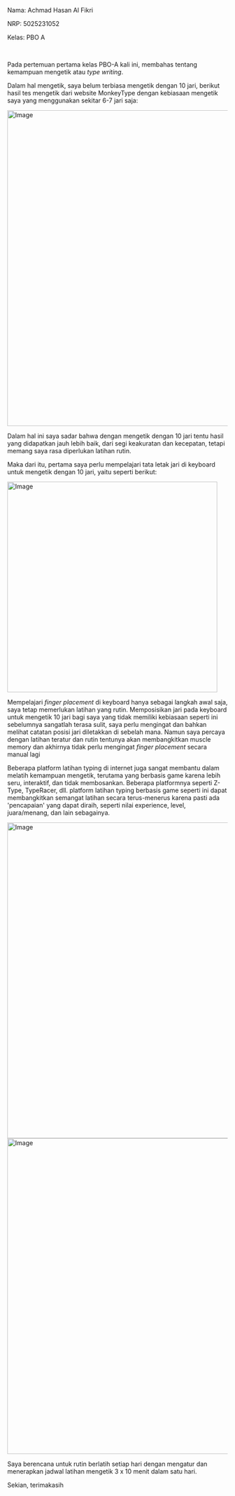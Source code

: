 Nama: Achmad Hasan Al Fikri

NRP: 5025231052

Kelas: PBO A

<br>

Pada pertemuan pertama kelas PBO-A kali ini, membahas tentang kemampuan mengetik atau *type writing*.

Dalam hal mengetik, saya belum terbiasa mengetik dengan 10 jari, berikut hasil tes mengetik dari website MonkeyType dengan kebiasaan mengetik saya yang menggunakan sekitar 6-7 jari saja:

<img width="720" alt="Image" src="https://github.com/user-attachments/assets/ff64912a-d70e-49c0-bfd0-b494ff56a143" />

Dalam hal ini saya sadar bahwa dengan mengetik dengan 10 jari tentu hasil yang didapatkan jauh lebih baik, dari segi keakuratan dan kecepatan, tetapi memang saya rasa diperlukan latihan rutin.

Maka dari itu, pertama saya perlu mempelajari tata letak jari di keyboard untuk mengetik dengan 10 jari, yaitu seperti berikut:

<img width="480" alt="Image" src="https://github.com/user-attachments/assets/c725b123-6660-462d-aecf-4405018d3c01" />

Mempelajari *finger placement* di keyboard hanya sebagai langkah awal saja, saya tetap memerlukan latihan yang rutin. Memposisikan jari pada keyboard untuk mengetik 10 jari bagi saya yang tidak memiliki kebiasaan seperti ini sebelumnya sangatlah terasa sulit, saya perlu mengingat dan bahkan melihat catatan posisi jari diletakkan di sebelah mana. Namun saya percaya dengan latihan teratur dan rutin tentunya akan membangkitkan muscle memory dan akhirnya tidak perlu mengingat *finger placement* secara manual lagi

Beberapa platform latihan typing di internet juga sangat membantu dalam melatih kemampuan mengetik, terutama yang berbasis game karena lebih seru, interaktif, dan tidak membosankan. Beberapa platformnya seperti Z-Type, TypeRacer, dll. platform latihan typing berbasis game seperti ini dapat membangkitkan semangat latihan secara terus-menerus karena pasti ada 'pencapaian' yang dapat diraih, seperti nilai experience, level, juara/menang, dan lain sebagainya.

<img width="720" alt="Image" src="https://github.com/user-attachments/assets/a7e600d0-53c1-4c34-821e-e2bcab1f915a" />

<img width="720" alt="Image" src="https://github.com/user-attachments/assets/be94a08b-4e39-4747-9220-2b349909f45e" />

Saya berencana untuk rutin berlatih setiap hari dengan mengatur dan menerapkan jadwal latihan mengetik 3 x 10 menit dalam satu hari. 

Sekian, terimakasih

